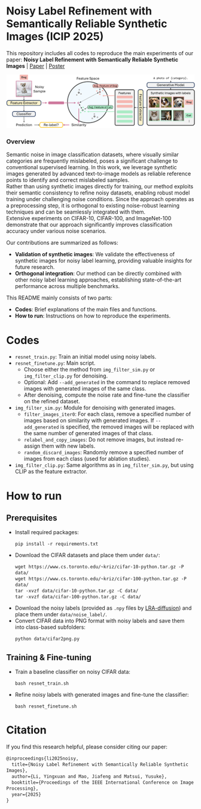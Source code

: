# Noisy Label Refinement with Semantically Reliable Synthetic Images (ICIP 2025)
This repository includes all codes to reproduce the main experiments of our paper: **Noisy Label Refinement with Semantically Reliable Synthetic Images** | [Paper](https://arxiv.org/abs/2509.04298) | [Poster](assets/ICIP2025_poster.pdf)

![Introduction](assets/pipeline.png)

### Overview
Semantic noise in image classification datasets, where visually similar categories are frequently mislabeled, poses a significant challenge to conventional supervised learning. In this work, we leverage synthetic images generated by advanced text-to-image models as reliable reference points to identify and correct mislabeled samples.  
Rather than using synthetic images directly for training, our method exploits their semantic consistency to refine noisy datasets, enabling robust model training under challenging noise conditions. Since the approach operates as a preprocessing step, it is orthogonal to existing noise-robust learning techniques and can be seamlessly integrated with them.  
Extensive experiments on CIFAR-10, CIFAR-100, and ImageNet-100 demonstrate that our approach significantly improves classification accuracy under various noise scenarios.  

Our contributions are summarized as follows:  
- **Validation of synthetic images**: We validate the effectiveness of synthetic images for noisy label learning, providing valuable insights for future research.  
- **Orthogonal integration**: Our method can be directly combined with other noisy label learning approaches, establishing state-of-the-art performance across multiple benchmarks.  

This README mainly consists of two parts:  
- **Codes**: Brief explanations of the main files and functions.  
- **How to run**: Instructions on how to reproduce the experiments.  


# Codes
- `resnet_train.py`: Train an initial model using noisy labels.  
- `resnet_finetune.py`: Main script.  
  - Choose either the method from `img_filter_sim.py` or `img_filter_clip.py` for denoising.  
  - Optional: Add `--add_generated` in the command to replace removed images with generated images of the same class.    
  - After denoising, compute the noise rate and fine-tune the classifier on the refined dataset.  
- `img_filter_sim.py`: Module for denoising with generated images.  
  - `filter_images_iter0`: For each class, remove a specified number of images based on similarity with generated images. If `--add_generated` is specified, the removed images will be replaced with the same number of generated images of that class.  
  - `relabel_and_copy_images`: Do not remove images, but instead re-assign them with new labels.  
  - `random_discard_images`: Randomly remove a specified number of images from each class (used for ablation studies).  
- `img_filter_clip.py`: Same algorithms as in `img_filter_sim.py`, but using CLIP as the feature extractor.  


# How to run
## Prerequisites
- Install required packages:
  ```
  pip install -r requirements.txt
  ```
- Download the CIFAR datasets and place them under `data/`:
  ```
  wget https://www.cs.toronto.edu/~kriz/cifar-10-python.tar.gz -P data/
  wget https://www.cs.toronto.edu/~kriz/cifar-100-python.tar.gz -P data/
  tar -xvzf data/cifar-10-python.tar.gz -C data/
  tar -xvzf data/cifar-100-python.tar.gz -C data/
  ```
- Download the noisy labels (provided as `.npy` files by [LRA-diffusion](https://github.com/puar-playground/LRA-diffusion/tree/main/noise_label)) and place them under `data/noise_label/`.
- Convert CIFAR data into PNG format with noisy labels and save them into class-based subfolders:
  ```
  python data/cifar2png.py
  ```
    

## Training & Fine-tuning
- Train a baseline classifier on noisy CIFAR data:
  ```
  bash resnet_train.sh
  ```
- Refine noisy labels with generated images and fine-tune the classifier:
  ```
  bash resnet_finetune.sh
  ```


# Citation
If you find this research helpful, please consider citing our paper:
```
@inproceedings{li2025noisy,
  title={Noisy Label Refinement with Semantically Reliable Synthetic Images},
  author={Li, Yingxuan and Mao, Jiafeng and Matsui, Yusuke},
  booktitle={Proceedings of the IEEE International Conference on Image Processing},
  year={2025}
}
```